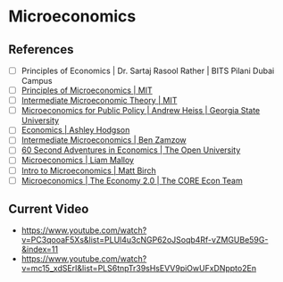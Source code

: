 # Microeconomics

## References
- [ ] Principles of Economics | Dr. Sartaj Rasool Rather | BITS Pilani Dubai Campus
- [ ] [Principles of Microeconomics | MIT](https://www.youtube.com/playlist?list=PLUl4u3cNGP62oJSoqb4Rf-vZMGUBe59G-)
- [ ] [Intermediate Microeconomic Theory | MIT](https://www.youtube.com/playlist?list=PLUl4u3cNGP63wnrKge9vllow3Y2OOOKqF)
- [ ] [Microeconomics for Public Policy | Andrew Heiss | Georgia State University](https://www.youtube.com/@AndrewHeiss/playlists)
- [ ] [Economics | Ashley Hodgson](https://www.youtube.com/@AshleyHodgson/playlists)
- [ ] [Intermediate Microeconomics | Ben Zamzow](https://www.youtube.com/playlist?list=PLlvx_7HXFW92-jpGi-EPym_6wgneREviI)
- [ ] [60 Second Adventures in Economics | The Open University](https://www.youtube.com/watch?v=LCRNI04tnN8&list=PLhQpDGfX5e7DDGEQvLonjDQsbclAF2N-t&index=7)
- [ ] [Microeconomics | Liam Malloy](https://www.youtube.com/playlist?list=PL0hztMsyncWPYY9wneADhY3CZyjym2u9K)
- [ ] [Intro to Microeconomics | Matt Birch](https://www.youtube.com/playlist?list=PLWd1brOYtkZX5PygwoM2pPPBYcvYEwTdA)
- [ ] [Microeconomics | The Economy 2.0 | The CORE Econ Team](https://core-econ.org/the-economy/microeconomics/)

## Current Video

- https://www.youtube.com/watch?v=PC3qooaF5Xs&list=PLUl4u3cNGP62oJSoqb4Rf-vZMGUBe59G-&index=11
- https://www.youtube.com/watch?v=mc15_xdSErI&list=PLS6tnpTr39sHsEVV9piOwUFxDNppto2En